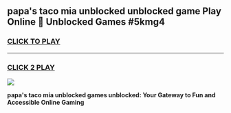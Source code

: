 
## papa's taco mia unblocked unblocked game Play Online 👋 Unblocked Games #5kmg4
<h3>
<a href="https://premium.freeplayer.one?title=papa's_taco_mia_unblocked&ref=21F">CLICK TO PLAY</a></h3>
<hr>

<h3>
<a href="https://premium.freeplayer.one?title=papa's_taco_mia_unblocked&ref=21F">CLICK 2 PLAY</a>
  
</h3>

<a href="https://premium.freeplayer.one?title=papa's_taco_mia_unblocked&ref=21F/"><img src="https://clearcache.store/games.png"></a>


**papa's taco mia unblocked games unblocked: Your Gateway to Fun and Accessible Online Gaming**
